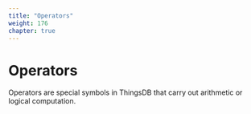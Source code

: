 ```yaml
---
title: "Operators"
weight: 176
chapter: true
---
```


# Operators

Operators are special symbols in ThingsDB that carry out arithmetic or logical computation.
